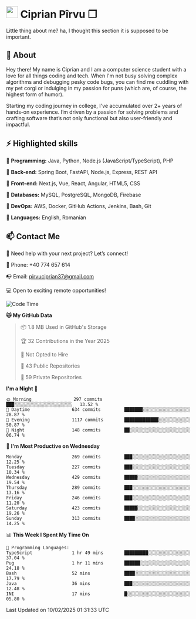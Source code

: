 # <img height="32px" src="https://user-images.githubusercontent.com/74038190/216122041-518ac897-8d92-4c6b-9b3f-ca01dcaf38ee.png"> Ciprian Pîrvu ❐ </h1>

Little thing about me? ha, I thought this section it is supposed to be important.

## 🧐 About

Hey there! My name is Ciprian and I am a computer science student with a love for all things coding and tech. When I'm not busy solving complex algorithms and debugging pesky code bugs, you can find me cuddling with my pet corgi or indulging in my passion for puns (which are, of course, the highest form of humor).

Starting my coding journey in college, I've accumulated over 2+ years of hands-on experience. I’m driven by a passion for solving problems and crafting software that’s not only functional but also user-friendly and impactful.


## ⚡ Highlighted skills

🎯 **Programming:** Java, Python, Node.js (JavaScript/TypeScript), PHP

🎯 **Back-end:** Spring Boot, FastAPI, Node.js, Express, REST API

🎯 **Front-end:** Next.js, Vue, React, Angular, HTML5, CSS

🎯 **Databases:** MySQL, PostgreSQL, MongoDB, Firebase

🎯 **DevOps:** AWS, Docker, GitHub Actions, Jenkins, Bash, Git

🎯 **Languages:** English, Romanian



## 📫 Contact Me

🤝 Need help with your next project? Let’s connect!

📱 Phone: +40 774 657 614

📭 Email: pirvuciprian37@gmail.com


💻 Open to exciting remote opportunities!

<!--START_SECTION:waka-->
![Code Time](http://img.shields.io/badge/Code%20Time-2%2C273%20hrs%203%20mins-blue)

**🐱 My GitHub Data** 

> 📦 1.8 MB Used in GitHub's Storage 
 > 
> 🏆 32 Contributions in the Year 2025
 > 
> 🚫 Not Opted to Hire
 > 
> 📜 43 Public Repositories 
 > 
> 🔑 59 Private Repositories 
 > 
**I'm a Night 🦉** 

```text
🌞 Morning                297 commits         ███░░░░░░░░░░░░░░░░░░░░░░   13.52 % 
🌆 Daytime                634 commits         ███████░░░░░░░░░░░░░░░░░░   28.87 % 
🌃 Evening                1117 commits        █████████████░░░░░░░░░░░░   50.87 % 
🌙 Night                  148 commits         ██░░░░░░░░░░░░░░░░░░░░░░░   06.74 % 
```
📅 **I'm Most Productive on Wednesday** 

```text
Monday                   269 commits         ███░░░░░░░░░░░░░░░░░░░░░░   12.25 % 
Tuesday                  227 commits         ███░░░░░░░░░░░░░░░░░░░░░░   10.34 % 
Wednesday                429 commits         █████░░░░░░░░░░░░░░░░░░░░   19.54 % 
Thursday                 289 commits         ███░░░░░░░░░░░░░░░░░░░░░░   13.16 % 
Friday                   246 commits         ███░░░░░░░░░░░░░░░░░░░░░░   11.20 % 
Saturday                 423 commits         █████░░░░░░░░░░░░░░░░░░░░   19.26 % 
Sunday                   313 commits         ████░░░░░░░░░░░░░░░░░░░░░   14.25 % 
```


📊 **This Week I Spent My Time On** 

```text
💬 Programming Languages: 
TypeScript               1 hr 49 mins        █████████░░░░░░░░░░░░░░░░   37.04 % 
Pug                      1 hr 11 mins        ██████░░░░░░░░░░░░░░░░░░░   24.18 % 
Bash                     52 mins             ████░░░░░░░░░░░░░░░░░░░░░   17.79 % 
Java                     36 mins             ███░░░░░░░░░░░░░░░░░░░░░░   12.48 % 
INI                      17 mins             █░░░░░░░░░░░░░░░░░░░░░░░░   05.80 % 
```


 Last Updated on 10/02/2025 01:31:33 UTC
<!--END_SECTION:waka-->
